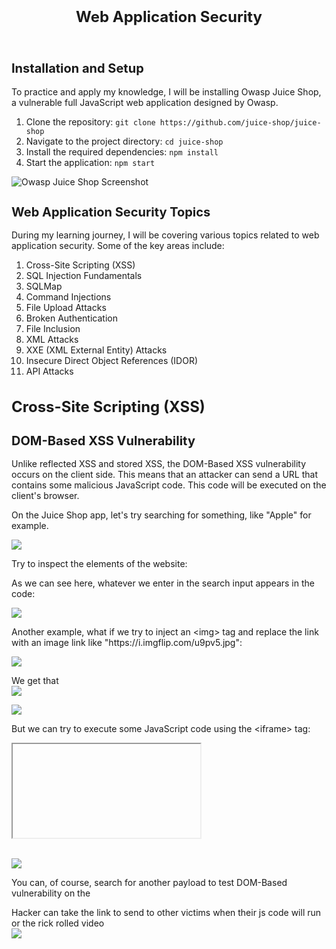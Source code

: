 <!DOCTYPE html>
<html>
<head>
</head>
<body>
  <header>
    <h1 style="text-align: center; font-size: 24px; margin: 20px;">Web Application Security</h1>
  </header>

  <section>
    <h2 style="font-size: 20px;">Installation and Setup</h2>
    <p>To practice and apply my knowledge, I will be installing Owasp Juice Shop, a vulnerable full JavaScript web application designed by Owasp.</p>
    <ol>
      <li>Clone the repository: <code>git clone https://github.com/juice-shop/juice-shop</code></li>
      <li>Navigate to the project directory: <code>cd juice-shop</code></li>
      <li>Install the required dependencies: <code>npm install</code></li>
      <li>Start the application: <code>npm start</code></li>
    </ol>
    <img src="https://th.bing.com/th/id/R.12ee318566a8850abfea46d0129f6fe3?rik=TOem1fxrHz3OWg&pid=ImgRaw&r=0" alt="Owasp Juice Shop Screenshot">
  </section>

  <section>
    <h2 style="font-size: 20px;">Web Application Security Topics</h2>
    <p>During my learning journey, I will be covering various topics related to web application security. Some of the key areas include:</p>
    <ol>
      <li>Cross-Site Scripting (XSS)</li>
      <li>SQL Injection Fundamentals</li>
      <li>SQLMap</li>
      <li>Command Injections</li>
      <li>File Upload Attacks</li>
      <li>Broken Authentication</li>
      <li>File Inclusion</li>
      <li>XML Attacks</li>
      <li>XXE (XML External Entity) Attacks</li>
      <li>Insecure Direct Object References (IDOR)</li>
      <li>API Attacks</li>
    </ol>
  </section>

  <section>
    <h1 style="font-size: 24px;">Cross-Site Scripting (XSS)</h1>
    <h2 style="font-size: 20px;">DOM-Based XSS Vulnerability</h2>
    <p>Unlike reflected XSS and stored XSS, the DOM-Based XSS vulnerability occurs on the client side. This means that an attacker can send a URL that contains some malicious JavaScript code. This code will be executed on the client's browser.</p>
    <p>On the Juice Shop app, let's try searching for something, like "Apple" for example.</p>
    <img src="https://github.com/msfcode/WebAppSec/assets/74313566/b501b49d-00bc-4723-92a6-444fd0bd48e1)">
    <p>Try to inspect the elements of the website:</p>
    <p>As we can see here, whatever we enter in the search input appears in the code:</p>
    <img src="https://github.com/msfcode/WebAppSec/assets/74313566/8537ceda-fe9b-4252-a739-46865681d106">
    <p>Another example, what if we try to inject an &lt;img&gt; tag and replace the link with an image link like "https://i.imgflip.com/u9pv5.jpg":</p>
    <img src="https://github.com/msfcode/WebAppSec/assets/74313566/d51922c2-5176-4b85-a673-ab2c70f92094"><br>
    <p>We get that <br>
      <img src="https://github.com/msfcode/WebAppSec/assets/74313566/6a4f2d14-648f-4ed1-bc0c-c2b46d8f8e91">
      <p>
      <img src="https://github.com/msfcode/WebAppSec/assets/74313566/48d2d953-cbed-4e2d-ad93-1ea36de2f681">
    <p>But we can try to execute some JavaScript code using the &lt;iframe&gt; tag:</p>
    <code><iframe src="javascript:alert('DOMED')"></iframe></code>
    <br>
    <p>
      <br>
      <img src="https://github.com/msfcode/WebAppSec/assets/74313566/82434f00-8cb3-472c-b0e2-f16662d2dcfe">
    </p>
    <p>You can, of course, search for another payload to test DOM-Based vulnerability on the
<p>
  Hacker can take the link to send to other victims when their js code will run or the rick rolled video 
<br>
      <img src="https://github.com/msfcode/WebAppSec/assets/74313566/0df029c4-9dab-4168-8dab-b21809aad5bc)">
</p>
